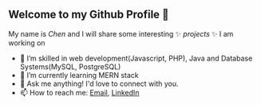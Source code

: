 ## Welcome to my Github Profile 👋
 My name is *Chen* and I will share some interesting ✨ *projects* ✨ I am working on 

- 🔭 I’m skilled in web development(Javascript, PHP), Java and Database Systems(MySQL, PostgreSQL)
- 🌱 I’m currently learning MERN stack
- 💬 Ask me anything! I'd love to connect with you.
- 📫 How to reach me: [Email](wu000300@algonquinlive.com), [LinkedIn](https://www.linkedin.com/in/chenwucodes/)


